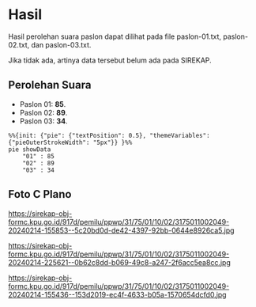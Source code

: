 # Hasil

Hasil perolehan suara paslon dapat dilihat pada file paslon-01.txt, paslon-02.txt, dan paslon-03.txt.

Jika tidak ada, artinya data tersebut belum ada pada SIREKAP.

## Perolehan Suara

 * Paslon 01: **85**.
 * Paslon 02: **89**.
 * Paslon 03: **34**.

```mermaid
%%{init: {"pie": {"textPosition": 0.5}, "themeVariables": {"pieOuterStrokeWidth": "5px"}} }%%
pie showData
    "01" : 85
    "02" : 89
    "03" : 34
```
## Foto C Plano

https://sirekap-obj-formc.kpu.go.id/917d/pemilu/ppwp/31/75/01/10/02/3175011002049-20240214-155853--5c20bd0d-de42-4397-92bb-0644e8926ca5.jpg

https://sirekap-obj-formc.kpu.go.id/917d/pemilu/ppwp/31/75/01/10/02/3175011002049-20240214-225621--0b62c8dd-b069-49c8-a247-2f6acc5ea8cc.jpg

https://sirekap-obj-formc.kpu.go.id/917d/pemilu/ppwp/31/75/01/10/02/3175011002049-20240214-155436--153d2019-ec4f-4633-b05a-1570654dcfd0.jpg
